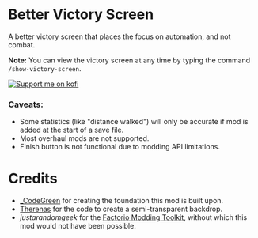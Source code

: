 # Better Victory Screen

A better victory screen that places the focus on automation, and not combat.

**Note:**  You can view the victory screen at any time by typing the command `/show-victory-screen`.

[![Support me on kofi](https://www.ko-fi.com/img/githubbutton_sm.svg)](https://ko-fi.com/stringweasel)

### Caveats:
- Some statistics (like "distance walked") will only be accurate if mod is added at the start of a save file.
- Most overhaul mods are not supported.
- Finish button is not functional due to modding API limitations.

# Credits
- [_CodeGreen](https://mods.factorio.com/user/_CodeGreen) for creating the foundation this mod is built upon.
- [Therenas](https://mods.factorio.com/mod/factoryplanner) for the code to create a semi-transparent backdrop.
- _justarandomgeek_ for the [Factorio Modding Toolkit](https://marketplace.visualstudio.com/items?itemName=justarandomgeek.factoriomod-debug), without which this mod would not have been possible.